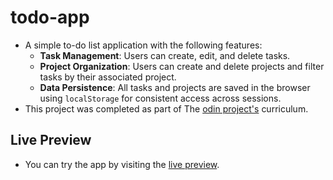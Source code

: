# todo-app

- A simple to-do list application with the following features:  
  - **Task Management**: Users can create, edit, and delete tasks.  
  - **Project Organization**: Users can create and delete projects and filter tasks by their associated project.  
  - **Data Persistence**: All tasks and projects are saved in the browser using `localStorage` for consistent access across sessions.  
- This project was completed as part of The [odin project's](https://www.theodinproject.com/) curriculum.


## Live Preview

- You can try the app by visiting the [live preview](https://mahmoodelsaayed.github.io/todo-app).
